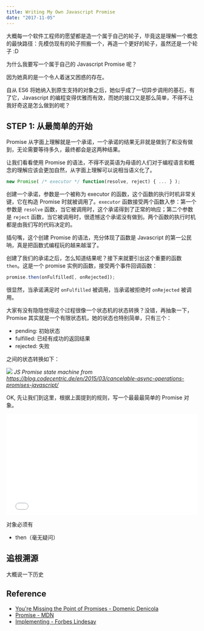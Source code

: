 ```yaml
---
title: Writing My Own Javascript Promise
date: "2017-11-05"
---
```


大概每一个软件工程师的愿望都是造一个属于自己的轮子，毕竟这是理解一个概念的最快路径：先模仿现有的轮子照搬一个，再造一个更好的轮子，虽然还是一个轮子 :D

为什么我要写一个属于自己的 Javascript Promise 呢？

因为她真的是一个令人着迷又困惑的存在。

自从 ES6 将她纳入到原生支持的对象之后，她似乎成了一切异步调用的基石，有了它，Javascript 的编程变得优雅而有效，而她的接口又是那么简单，不得不让我好奇这是怎么做到的呢？

## STEP 1: 从最简单的开始
Promise 从字面上理解就是一个承诺，一个承诺的结果无非就是做到了和没有做到，无论需要等待多久，最终都会是这两种结果。

让我们看看使用 Promise 的语法，不得不说英语为母语的人们对于编程语言和概念的理解应该会更加自然，从字面上理解可以说相当语义化了。

```js
new Promise( /* executor */ function(resolve, reject) { ... } );
```

创建一个承诺，参数是一个被称为 executor 的函数，这个函数的执行时机非常关键，它在构造 Promise 时就被调用了。`executor` 函数接受两个函数入参：第一个参数是 `resolve` 函数，当它被调用时，这个承诺得到了正常的响应；第二个参数是 `reject` 函数，当它被调用时，很遗憾这个承诺没有做到。两个函数的执行时机都是由我们写的代码决定的。


插句嘴，这个创建 Promise 的语法，充分体现了函数是 Javascript 的第一公民呐，真是把函数式编程玩的越来越溜了。


创建了我们的承诺之后，怎么知道结果呢？接下来就要引出这个重要的函数 `then`。这是一个 promise 实例的函数，接受两个事件回调函数：

```js
promise.then(onFulfilled[, onRejected]);
```

很显然，当承诺满足时 `onFulfilled` 被调用，当承诺被拒绝时 `onRejected` 被调用。

大家有没有隐隐觉得这个过程很像一个状态机的状态转换？没错，再抽象一下，Promise 其实就是一个有限状态机，她的状态也特别简单，只有三个：

- pending: 初始状态
- fulfilled: 已经有成功的返回结果
- rejected: 失败

之间的状态转换如下：

![](https://blog.codecentric.de/files/2015/03/promise-states.png)
*JS Promise state machine from https://blog.codecentric.de/en/2015/03/cancelable-async-operations-promises-javascript/*

OK, 先让我们到这里，根据上面提到的规则，写一个最最最简单的 Promise 对象。

<iframe height='265' scrolling='no' title='The Most Simple Promise' src='//codepen.io/YvonneZhang/embed/QONPmo/?height=265&theme-id=light&default-tab=js&embed-version=2' frameborder='no' allowtransparency='true' allowfullscreen='true' style='width: 100%;'>See the Pen <a href='https://codepen.io/YvonneZhang/pen/QONPmo/'>The Most Simple Promise</a> by Yvonne Zhang (<a href='https://codepen.io/YvonneZhang'>@YvonneZhang</a>) on <a href='https://codepen.io'>CodePen</a>.
</iframe>

对象必须有
- then（毫无疑问）

## 追根溯源

大概说一下历史



## Reference
- [You're Missing the Point of Promises - Domenic Denicola](https://blog.domenic.me/youre-missing-the-point-of-promises/)
- [Promise - MDN](https://developer.mozilla.org/en-US/docs/Web/JavaScript/Reference/Global_Objects/Promise)
- [Implementing - Forbes Lindesay](https://www.promisejs.org/implementing/)
